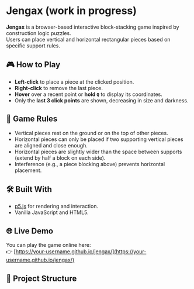 # Jengax  (work in progress)

**Jengax** is a browser-based interactive block-stacking game inspired by construction logic puzzles.  
Users can place vertical and horizontal rectangular pieces based on specific support rules.

## 🎮 How to Play

- **Left-click** to place a piece at the clicked position.
- **Right-click** to remove the last piece.
- **Hover** over a recent point or **hold `Q`** to display its coordinates.
- Only the **last 3 click points** are shown, decreasing in size and darkness.

## 🧠 Game Rules

- Vertical pieces rest on the ground or on the top of other pieces.
- Horizontal pieces can only be placed if two supporting vertical pieces are aligned and close enough.
- Horizontal pieces are slightly wider than the space between supports (extend by half a block on each side).
- Interference (e.g., a piece blocking above) prevents horizontal placement.

## 🛠 Built With

- [p5.js](https://p5js.org/) for rendering and interaction.
- Vanilla JavaScript and HTML5.

## 🌐 Live Demo

You can play the game online here:  
👉 [https://your-username.github.io/jengax/](https://your-username.github.io/jengax/)

## 📁 Project Structure

